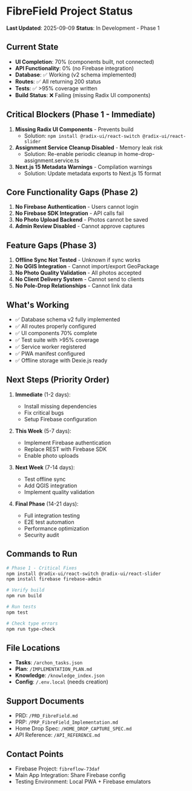 # FibreField Project Status
**Last Updated**: 2025-09-09
**Status**: In Development - Phase 1

## Current State
- **UI Completion**: 70% (components built, not connected)
- **API Functionality**: 0% (no Firebase integration)
- **Database**: ✅ Working (v2 schema implemented)
- **Routes**: ✅ All returning 200 status
- **Tests**: ✅ >95% coverage written
- **Build Status**: ❌ Failing (missing Radix UI components)

## Critical Blockers (Phase 1 - Immediate)
1. **Missing Radix UI Components** - Prevents build
   - Solution: `npm install @radix-ui/react-switch @radix-ui/react-slider`
2. **Assignment Service Cleanup Disabled** - Memory leak risk
   - Solution: Re-enable periodic cleanup in home-drop-assignment.service.ts
3. **Next.js 15 Metadata Warnings** - Compilation warnings
   - Solution: Update metadata exports to Next.js 15 format

## Core Functionality Gaps (Phase 2)
1. **No Firebase Authentication** - Users cannot login
2. **No Firebase SDK Integration** - API calls fail
3. **No Photo Upload Backend** - Photos cannot be saved
4. **Admin Review Disabled** - Cannot approve captures

## Feature Gaps (Phase 3)
1. **Offline Sync Not Tested** - Unknown if sync works
2. **No QGIS Integration** - Cannot import/export GeoPackage
3. **No Photo Quality Validation** - All photos accepted
4. **No Client Delivery System** - Cannot send to clients
5. **No Pole-Drop Relationships** - Cannot link data

## What's Working
- ✅ Database schema v2 fully implemented
- ✅ All routes properly configured
- ✅ UI components 70% complete
- ✅ Test suite with >95% coverage
- ✅ Service worker registered
- ✅ PWA manifest configured
- ✅ Offline storage with Dexie.js ready

## Next Steps (Priority Order)
1. **Immediate** (1-2 days):
   - Install missing dependencies
   - Fix critical bugs
   - Setup Firebase configuration

2. **This Week** (5-7 days):
   - Implement Firebase authentication
   - Replace REST with Firebase SDK
   - Enable photo uploads

3. **Next Week** (7-14 days):
   - Test offline sync
   - Add QGIS integration
   - Implement quality validation

4. **Final Phase** (14-21 days):
   - Full integration testing
   - E2E test automation
   - Performance optimization
   - Security audit

## Commands to Run
```bash
# Phase 1 - Critical Fixes
npm install @radix-ui/react-switch @radix-ui/react-slider
npm install firebase firebase-admin

# Verify build
npm run build

# Run tests
npm test

# Check type errors
npm run type-check
```

## File Locations
- **Tasks**: `/archon_tasks.json`
- **Plan**: `/IMPLEMENTATION_PLAN.md`
- **Knowledge**: `/knowledge_index.json`
- **Config**: `/.env.local` (needs creation)

## Support Documents
- PRD: `/PRD_FibreField.md`
- PRP: `/PRP_FibreField_Implementation.md`
- Home Drop Spec: `/HOME_DROP_CAPTURE_SPEC.md`
- API Reference: `/API_REFERENCE.md`

## Contact Points
- Firebase Project: `fibreflow-73daf`
- Main App Integration: Share Firebase config
- Testing Environment: Local PWA + Firebase emulators